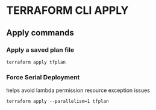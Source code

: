 # TERRAFORM CLI APPLY

## Apply commands

### Apply a saved plan file

`terraform apply tfplan`

### Force Serial Deployment

helps avoid lambda permission resource exception issues

`terraform apply --parallelism=1 tfplan`